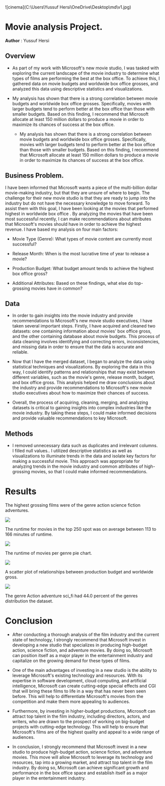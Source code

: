 ![cinema](C:\Users\Yussuf Hersi\OneDrive\Desktop\md\v1.jpg)

# Movie analysis Project.

**Author** : Yussuf Hersi

## Overview



* As part of my work with Microsoft's new movie studio, I was tasked with exploring the current landscape of the movie industry to determine what types of films are performing the best at the box office. To achieve this, I gathered data on movie budgets and worldwide box office grosses, and analyzed this data using descriptive statistics and visualizations.

* My analysis has shown that there is a strong correlation between movie budgets and worldwide box office grosses. Specifically, movies with larger budgets tend to perform better at the box office than those with smaller budgets. Based on this finding, I recommend that Microsoft allocate at least 150 million dollars to produce a movie in order to maximize its chances of success at the box office.


  * My analysis has shown that there is a strong correlation between movie budgets and worldwide box office grosses. Specifically, movies with larger budgets tend to perform better at the box office than those with smaller budgets. Based on this finding, I recommend that Microsoft allocate at least 150 million dollars to produce a movie in order to maximize its chances of success at the box office.


## Business Problem.

I have been informed that Microsoft wants a piece of the multi-billion dollar movie-making industry, but that they are unsure of where to begin. The challenge for their new movie studio is that they are ready to jump into the industry but do not have the necessary knowledge to move forward. To assist them with this goal, I have been looking at the movies that performed highest in worldwide box office . By analyzing the movies that have been most successful recently, I can make recommendations about attributes that Microsoft's movies should have in order to achieve the highest revenue. I have based my analysis on four main factors:

* Movie Type (Genre): What types of movie content are currently most successful?
* Release Month: When is the most lucrative time of year to release a movie?
* Production Budget: What budget amount tends to achieve the highest box office gross?


* Additional Attributes: Based on these findings, what else do top-grossing movies have in common?

## Data


* In order to gain insights into the movie industry and provide recommendations to Microsoft's new movie studio executives, I have taken several important steps. Firstly, I  have acquired and cleaned two datasets: one containing information about movies' box office gross, and the other containing database  about movie budgets. This process of data cleaning involves identifying and correcting errors, inconsistencies, and missing data in order to ensure that the data is accurate and reliable.


* Now that I have the merged dataset, I  began to analyze the data using statistical techniques and visualizations. By exploring the data in this way, I  could identify patterns and relationships that may exist between different variables, such as the movie's genre, release month, budget, and box office gross. This analysis  helped me  draw conclusions about the industry and provide recommendations to Microsoft's new movie studio executives about how to maximize their chances of success.


* Overall, the process of acquiring, cleaning, merging, and analyzing datasets is critical to gaining insights into complex industries like the movie industry. By taking these steps, I could make informed decisions and provide valuable recommendations to key Microsoft.


## Methods

* I removed unnecessary data such as duplicates and irrelevant columns. I filled null values.. I utilized descriptive statistics as well as visualizations to illuminate trends in the data and isolate key factors for making a successful movie. This approach was appropriate for analyzing trends in the movie industry and common attributes of high-grossing movies, so that I could make informed recommendations.

# Results

The highest grossing films were of the genre action science fiction adventures.

![](runtimegraph.png)

The runtime for movies in the top 250 spot was on average between 113 to 166  minutes of runtime.

![](genresbargraph.png)

The runtime of movies per genre pie chart.

![](positivecorr.png)

A scatter plot of  relationships between production budget and worldwide gross.

![](pie3.png)

The genre Action adventure sci_fi had 44.0 percent of the genres distribution the dataset.

# Conclusion

* After conducting a thorough analysis of the film industry and the current state of technology, I strongly recommend that Microsoft invest in developing a new studio that specializes in producing high-budget action, science fiction, and adventure movies. By doing so, Microsoft can position itself as a major player in the entertainment industry and capitalize on the growing demand for these types of films.


* One of the main advantages of investing in a new studio is the ability to leverage Microsoft's existing technology and resources. With its expertise in software development, cloud computing, and artificial intelligence, Microsoft can create cutting-edge special effects and CGI that will bring these films to life in a way that has never been seen before. This will help to differentiate Microsoft's movies from the competition and make them more appealing to audiences.

* Furthermore, by investing in higher-budget productions, Microsoft can attract top talent in the film industry, including directors, actors, and writers, who are drawn to the prospect of working on big-budget projects with cutting-edge technology. This will help to ensure that Microsoft's films are of the highest quality and appeal to a wide range of audiences.

* In conclusion, I strongly recommend that Microsoft invest in a new studio to produce high-budget action, science fiction, and adventure movies. This move will allow Microsoft to leverage its technology and resources, tap into a growing market, and attract top talent in the film industry. By doing so, Microsoft can achieve significant growth and performance in the box office space and establish itself as a major player in the entertainment industry.


